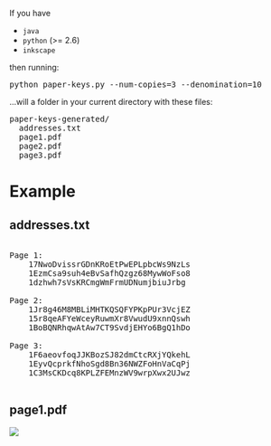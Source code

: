 
If you have

  * <code>java</code>
  * <code>python</code> (>= 2.6)
  * <code>inkscape</code>

then running:
<pre>
python paper-keys.py --num-copies=3 --denomination=10
</pre>

...will a folder in your current directory with these files:
<pre>
paper-keys-generated/
  addresses.txt
  page1.pdf
  page2.pdf
  page3.pdf
</pre>

# Example

## addresses.txt
<pre>

Page 1:
    17NwoDvissrGDnKRoEtPwEPLpbcWs9NzLs
    1EzmCsa9suh4eBvSafhQzgz68MywWoFso8
    1dzhwh7sVsKRCmgWmFrmUDNumjbiuJrbg

Page 2:
    1Jr8g46M8MBLiMHTKQSQFYPKpPUr3VcjEZ
    15r8qeAFYeWceyRuwmXr8VwudU9xnnQswh
    1BoBQNRhqwAtAw7CT9SvdjEHYo6BgQ1hDo

Page 3:
    1F6aeovfoqJJKBozSJ82dmCtcRXjYQkehL
    1EyvQcprkfNhoSgd8Bn36NWZFoHnVaCqPj
    1C3MsCKDcq8KPLZFEMnzWV9wrpXwx2UJwz

</pre>

## page1.pdf

![](//github.com/bitcoin-labs/paper-keys/raw/master/documentation/page1.png)
